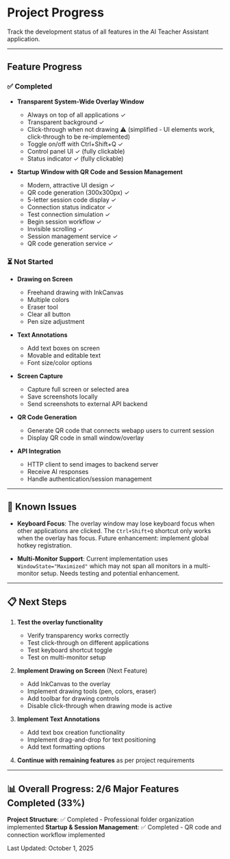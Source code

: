 # Project Progress

Track the development status of all features in the AI Teacher Assistant application.

---

## Feature Progress

### ✅ Completed

- **Transparent System-Wide Overlay Window**
  - Always on top of all applications ✓
  - Transparent background ✓
  - Click-through when not drawing ⚠️ (simplified - UI elements work, click-through to be re-implemented)
  - Toggle on/off with Ctrl+Shift+Q ✓
  - Control panel UI ✓ (fully clickable)
  - Status indicator ✓ (fully clickable)

- **Startup Window with QR Code and Session Management**
  - Modern, attractive UI design ✓
  - QR code generation (300x300px) ✓
  - 5-letter session code display ✓
  - Connection status indicator ✓
  - Test connection simulation ✓
  - Begin session workflow ✓
  - Invisible scrolling ✓
  - Session management service ✓
  - QR code generation service ✓

### ⏳ Not Started

- **Drawing on Screen**

  - Freehand drawing with InkCanvas
  - Multiple colors
  - Eraser tool
  - Clear all button
  - Pen size adjustment

- **Text Annotations**

  - Add text boxes on screen
  - Movable and editable text
  - Font size/color options

- **Screen Capture**

  - Capture full screen or selected area
  - Save screenshots locally
  - Send screenshots to external API backend

- **QR Code Generation**

  - Generate QR code that connects webapp users to current session
  - Display QR code in small window/overlay

- **API Integration**
  - HTTP client to send images to backend server
  - Receive AI responses
  - Handle authentication/session management

---

## 🐛 Known Issues

- **Keyboard Focus**: The overlay window may lose keyboard focus when other applications are clicked. The `Ctrl+Shift+Q` shortcut only works when the overlay has focus. Future enhancement: implement global hotkey registration.

- **Multi-Monitor Support**: Current implementation uses `WindowState="Maximized"` which may not span all monitors in a multi-monitor setup. Needs testing and potential enhancement.

---

## 📋 Next Steps

1. **Test the overlay functionality**

   - Verify transparency works correctly
   - Test click-through on different applications
   - Test keyboard shortcut toggle
   - Test on multi-monitor setup

2. **Implement Drawing on Screen** (Next Feature)

   - Add InkCanvas to the overlay
   - Implement drawing tools (pen, colors, eraser)
   - Add toolbar for drawing controls
   - Disable click-through when drawing mode is active

3. **Implement Text Annotations**

   - Add text box creation functionality
   - Implement drag-and-drop for text positioning
   - Add text formatting options

4. **Continue with remaining features** as per project requirements

---

## 📊 Overall Progress: 2/6 Major Features Completed (33%)

**Project Structure**: ✅ Completed - Professional folder organization implemented
**Startup & Session Management**: ✅ Completed - QR code and connection workflow implemented

Last Updated: October 1, 2025
